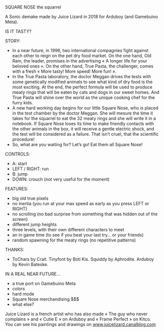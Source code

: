 SQUARE NOSE the squarrel

A Sonic demake made by Juice Lizard in 2018 for Arduboy (and Gamebuino Meta).

IS IT TASTY?

STORY:
- In a near future, in 1996, two international compagnies fight against each other to reign on the pet dry food market. On the one hand, Old Ram, the leader, promises in the advertising « A longer life for your beloved ones ». On the other hand, True Pasta, the challenger, comes with a fresh « More tasty! More speed! More fun! ».
- In the True Pasta laboratory, the doctor Meggan drives the tests with some genetically modified animals to see what kind of dry food is the most exciting. At the end, the perfect formula will be used to produce meaty rings that will be eaten by cats and dogs in our sweet homes. And True Pasta will shine over the world as the unique cooking chef for the furry kids. 
- A new hard working day begins for our little Square Nose, who is placed in the test chamber by the doctor Meggan. She will mesure the time it takes for the squarrel to eat the 32 meaty rings and she will write it in a notebook. If Square Nose loses its time to make friendly contacts with the other animals in the box, it will receive a gentle electric shock, and the test will be considered as a failure. That isn’t cruel, that the scientific procedure!
- So, what are you waiting for? Let’s go! Eat them all Square Nose!

CONTROLS:
- A: start
- LEFT / RIGHT: run
- B: jump
- DOWN: crouch (not very useful for the moment)

FEATURES:
- big old true pixels
- no inertia (you run at your max speed as early as you press LEFT or RIGHT)
- no scrolling (no bad surprise from something that was hidden out of the screen)
- different jump heights
- three levels, with their own different characters to meet
- an in game time (to see if you beat your last try… or your friends)
- random spawning for the meaty rings (no repetitive patterns)

THANKS:
- ToChars by Crait. Tinyfont by Boti Kis. Squiddy by Aphrodite. Arduboy by Kevin Bateske.

IN A REAL NEAR FUTURE…
- a true port on Gamebuino Meta
- colors
- hard mode
- Square Nose merchandising $$$
- what else?

Juice Lizard is a french artist who has also made « The guy who never complains » and « Cutie E » on Arduboy and « Frame Perfect » on Kitco. You can see his paintings and drawings on www.juicelizard.canalblog.com
